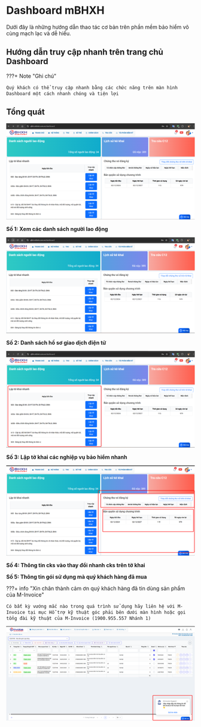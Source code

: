 # **Dashboard mBHXH**

Dưới đây là những hướng dẫn thao tác cơ bản trên phần mềm bảo hiểm vô cùng mạch lạc và dễ hiểu.

## **Hướng dẫn truy cập nhanh trên trang chủ Dashboard**

???+ Note "Ghi chú"

    Quý khách có thể truy cập nhanh bằng các chức năng trên màn hình Dashboard một cách nhanh chóng và tiện lợi

## **Tổng quát**

![Hình 1](../../assets/images/mBHXH/dashboard_1.png)

**Số 1: Xem các danh sách người lao động**

![Hình 2](../../assets/images/mBHXH/dashboard_2.png)

**Số 2: Danh sách hồ sơ giao dịch điện tử**

![Hình 3](../../assets/images/mBHXH/dashboard_3.png)

**Số 3: Lập tờ khai các nghiệp vụ bảo hiểm nhanh**

![Hình 4](../../assets/images/mBHXH/dashboard_4.png)

**Số 4: Thông tin cks vào thay đổi nhanh cks trên tờ khai**

**Số 5: Thông tin gói sử dụng mà quý khách hàng đã mua**

???+ info "Xin chân thành cảm ơn quý khách hàng đã tin dùng sản phẩm của M-Invoice"

    Có bất kỳ vướng mắc nào trong quá trình sử dụng hãy liên hệ với M-Invoice tại mục Hỗ trợ kỹ thuật góc phải bên dưới màn hình hoặc gọi tổng đài kỹ thuật của M-Invoice (1900.955.557 Nhánh 1)

![Hình 8](../../assets/images/invoice2/hotro.png)
